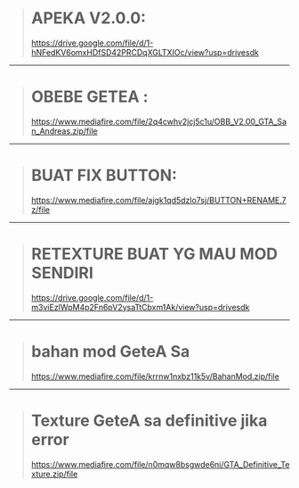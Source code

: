 > # APEKA V2.0.0:
> https://drive.google.com/file/d/1-hNFedKV6omxHDfSD42PRCDqXGLTXIOc/view?usp=drivesdk

-------------------------

> # OBEBE GETEA : 
> https://www.mediafire.com/file/2q4cwhv2jcj5c1u/OBB_V2.00_GTA_San_Andreas.zip/file

-------------------------

> # BUAT FIX BUTTON: 
> https://www.mediafire.com/file/ajgk1qd5dzlo7sj/BUTTON+RENAME.7z/file

--------------------------

> # RETEXTURE BUAT YG MAU MOD SENDIRI
> https://drive.google.com/file/d/1-m3viEzIWpM4p2Fn6pV2ysaTtCbxm1Ak/view?usp=drivesdk

--------------------------

> # bahan mod GeteA Sa
> https://www.mediafire.com/file/krrnw1nxbz11k5v/BahanMod.zip/file
 
 ------------------------
 
> # Texture GeteA sa definitive jika error
> https://www.mediafire.com/file/n0mqw8bsgwde6ni/GTA_Definitive_Texture.zip/file
